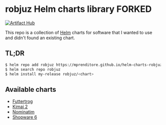 # robjuz Helm charts library FORKED

[![Artifact Hub](https://img.shields.io/endpoint?url=https://artifacthub.io/badge/repository/robjuz)](https://artifacthub.io/packages/search?repo=robjuz)

This repo is a collection of [Helm](https://helm.sh/) charts for software that I wanted to use and didn't found an existing chart.

## TL;DR

```bash
$ helm repo add robjuz https://mprenditore.github.io/helm-charts-robjuz/
$ helm search repo robjuz
$ helm install my-release robjuz/<chart>
```

## Available charts

* [Futtertrog](charts/futtertrog/README.md)
* [Kimai 2](charts/kimai2/README.md)
* [Nominatim](charts/nominatim/README.md)
* [Shopware 6](charts/shopware/README.md)
